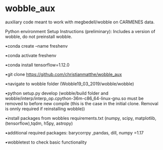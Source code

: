 # wobble_aux
auxiliary code meant to work with megbedell/wobble on CARMENES data.

Python environment Setup Instructions (preliminary):
Includes a version of wobble, do not preinstall wobble.

•conda create –name freshenv

•conda activate freshenv

•conda install tensorflow=1.12.0

•git clone https://github.com/christianmatthe/wobble_aux

•navigate to wobble folder (Wobble19_03_2019/wobble/wobble)

•python setup.py develop  (wobble/build folder and wobble/interp/interp\_op.cpython-36m-c86\_64-linux-gnu.so must be removed to before new compile (this is the case in the initial clone. Removal is onnly required if reinstalling wobble))

•install packages from wobbles requirements.txt (numpy, scipy, matplotlib, (tensorflow),tqdm, h5py, astropy)

•additional  required  packages:   barycorrpy ,pandas, dill, numpy =1.17

•wobbletest to check basic functionality
